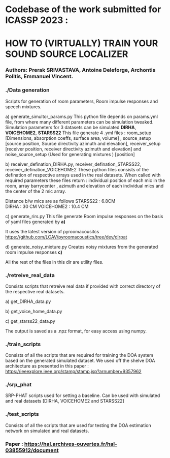 # Codebase of the work submitted for ICASSP 2023 : 
# HOW TO (VIRTUALLY) TRAIN YOUR SOUND SOURCE LOCALIZER 
### Authors: Prerak SRIVASTAVA, Antoine Deleforge, Archontis Politis, Emmanuel Vincent.

### ./Data generation  

Scripts for generation of room parameters, Room impulse responses and speech mixtures.

a) generate_simultor_params.py 
This python file depends on params.yml file, from where many different parameters can be simulation tweaked.
Simulation parameters for 3 datasets can be simulated **DIRHA**, **VOICEHOME2**, **STARSS22**
This file generate 4 .yml files : room_setup [Dimensions, absorption coeffs, surface area, volume] , source_setup [source position, Source directivity azimuth and elevation], receiver_setup [receiver position, receiver directivity azimuth and elevation] and noise_source_setup (Used for generating mixtures ) [position]

b) receiver_defination_DIRHA.py, receiver_defination_STARSS22, receiver_defination_VOICEHOME2
These python files consists of the defination of respective arrays used in the real datasets.
When called with required parameters these files return : individual position of each mic in the room, array barrycenter , azimuth and elevation of each individual mics and the center of the 2 mic array.

Distance b/w mics are as follows 
STARSS22 : 6.8CM  
DIRHA : 30 CM
VOICEHOME2 : 10.4 CM 

c) generate_rirs.py
This file generate Room impulse responses on the basis of yaml files generated by **a)**

It uses the latest version of pyroomacousitcs  https://github.com/LCAV/pyroomacoustics/tree/dev/dirpat

d) generate_noisy_mixture.py
Creates noisy mixtures from the generated room impulse responses **c)**

All the rest of the files in this dir are utility files. 

### ./retreive_real_data 
Consists scripts that retreive real data if provided with correct directory of the respective real datasets.

a) get_DIRHA_data.py

b) get_voice_home_data.py

c) get_starss22_data.py

The output is saved as a .npz format, for easy access using numpy.

### ./train_scripts
Consists of all the scripts that are required for training the DOA system based on the generated simulated dataset. 
We used off the shelve DOA architecture as presented in this paper : https://ieeexplore.ieee.org/stamp/stamp.jsp?arnumber=9357962


### ./srp_phat 
SRP-PHAT scripts used for setting a baseline.
Can be used with simulated and real datasets [DIRHA, VOICEHOME2 and STARSS22]


### ./test_scripts 
Consists of all the scripts that are used for testing the DOA estimation network on simulated and real datasets.



### Paper :  https://hal.archives-ouvertes.fr/hal-03855912/document
